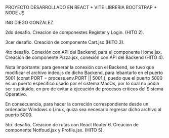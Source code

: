 PROYECTO DESARROLLADO EN REACT + VITE LIBRERIA BOOTSTRAP + NODE JS 

ING DIEGO GONZÁLEZ. 

2do desafio. Creacion de componestes Register y Login. (HITO 2).

3cer desafio. Creación de componente Cart.jsx (HITO 3).

4to desafío. Conexión con API del Backend, para el componente Home.jsx. Creación de componente Pizza.jsx, conexión con API del Backend (HITO 4).

Nota Importante: para generar la conexión con el Backend, se tuvo que modificar el archivo index.js de dicho Backend, para lebantarlo en el puerto 5001 (const PORT = process.env.PORT || 5001;), puedo que el puerto 5000 es un puerto especifico usado por el sistema MacOs, por lo cual no podia ser sustituido, en pro de evitar a ejecución de procesos criticos del Sistema Operativo. 

En consecuencia, para hacer la correción correspondiente desde un ordenador Windows o Linux, quiza sea necesario regresar dicho archivo al puerto 5000. 

5to. desafio. Creacion de rutas con React Router 6. Creacion de componente Notfoud.jsx y Profile.jsx. (HITO 5).